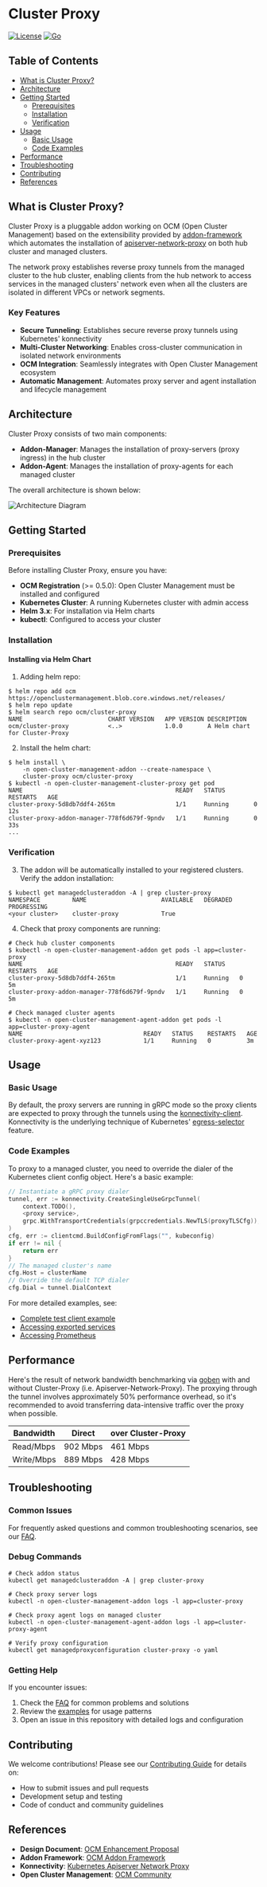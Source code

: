 # Cluster Proxy

[![License](https://img.shields.io/:license-apache-blue.svg)](http://www.apache.org/licenses/LICENSE-2.0.html)
[![Go](https://github.com/open-cluster-management-io/cluster-proxy/actions/workflows/go-presubmit.yml/badge.svg)](https://github.com/open-cluster-management-io/cluster-proxy/actions/workflows/go-presubmit.yml)

## Table of Contents

- [What is Cluster Proxy?](#what-is-cluster-proxy)
- [Architecture](#architecture)
- [Getting Started](#getting-started)
  - [Prerequisites](#prerequisites)
  - [Installation](#installation)
  - [Verification](#verification)
- [Usage](#usage)
  - [Basic Usage](#basic-usage)
  - [Code Examples](#code-examples)
- [Performance](#performance)
- [Troubleshooting](#troubleshooting)
- [Contributing](#contributing)
- [References](#references)

## What is Cluster Proxy?

Cluster Proxy is a pluggable addon working on OCM (Open Cluster Management) based on the extensibility
provided by [addon-framework](https://github.com/open-cluster-management-io/addon-framework) 
which automates the installation of [apiserver-network-proxy](https://github.com/kubernetes-sigs/apiserver-network-proxy)
on both hub cluster and managed clusters. 

The network proxy establishes reverse proxy tunnels from the managed cluster to the hub cluster, enabling 
clients from the hub network to access services in the managed clusters' network even when all the clusters 
are isolated in different VPCs or network segments.

### Key Features

- **Secure Tunneling**: Establishes secure reverse proxy tunnels using Kubernetes' konnectivity
- **Multi-Cluster Networking**: Enables cross-cluster communication in isolated network environments
- **OCM Integration**: Seamlessly integrates with Open Cluster Management ecosystem
- **Automatic Management**: Automates proxy server and agent installation and lifecycle management

## Architecture

Cluster Proxy consists of two main components:

- **Addon-Manager**: Manages the installation of proxy-servers (proxy ingress) in the hub cluster
- **Addon-Agent**: Manages the installation of proxy-agents for each managed cluster

The overall architecture is shown below:

![Architecture Diagram](./hack/picture/arch.png)


## Getting Started

### Prerequisites

Before installing Cluster Proxy, ensure you have:

- **OCM Registration** (>= 0.5.0): Open Cluster Management must be installed and configured
- **Kubernetes Cluster**: A running Kubernetes cluster with admin access
- **Helm 3.x**: For installation via Helm charts
- **kubectl**: Configured to access your cluster

### Installation

#### Installing via Helm Chart

1. Adding helm repo:

```shell
$ helm repo add ocm https://openclustermanagement.blob.core.windows.net/releases/
$ helm repo update
$ helm search repo ocm/cluster-proxy
NAME                       	CHART VERSION	APP VERSION	DESCRIPTION                   
ocm/cluster-proxy          	<..>       	    1.0.0      	A Helm chart for Cluster-Proxy
```

2. Install the helm chart:

```shell
$ helm install \
    -n open-cluster-management-addon --create-namespace \
    cluster-proxy ocm/cluster-proxy 
$ kubectl -n open-cluster-management-cluster-proxy get pod
NAME                                           READY   STATUS        RESTARTS   AGE
cluster-proxy-5d8db7ddf4-265tm                 1/1     Running       0          12s
cluster-proxy-addon-manager-778f6d679f-9pndv   1/1     Running       0          33s
...
```

### Verification

3. The addon will be automatically installed to your registered clusters. 
   Verify the addon installation:

```shell
$ kubectl get managedclusteraddon -A | grep cluster-proxy
NAMESPACE         NAME                     AVAILABLE   DEGRADED   PROGRESSING
<your cluster>    cluster-proxy            True                   
```

4. Check that proxy components are running:

```shell
# Check hub cluster components
$ kubectl -n open-cluster-management-addon get pods -l app=cluster-proxy
NAME                                           READY   STATUS    RESTARTS   AGE
cluster-proxy-5d8db7ddf4-265tm                 1/1     Running   0          5m
cluster-proxy-addon-manager-778f6d679f-9pndv   1/1     Running   0          5m

# Check managed cluster agents
$ kubectl -n open-cluster-management-agent-addon get pods -l app=cluster-proxy-agent
NAME                                  READY   STATUS    RESTARTS   AGE
cluster-proxy-agent-xyz123            1/1     Running   0          3m
```

## Usage

### Basic Usage

By default, the proxy servers are running in gRPC mode so the proxy clients 
are expected to proxy through the tunnels using the [konnectivity-client](https://github.com/kubernetes-sigs/apiserver-network-proxy#clients).
Konnectivity is the underlying technique of Kubernetes' [egress-selector](https://kubernetes.io/docs/tasks/extend-kubernetes/setup-konnectivity/)
feature.

### Code Examples

To proxy to a managed cluster, you need to override the dialer of the Kubernetes client config object. 
Here's a basic example:

```go
// Instantiate a gRPC proxy dialer
tunnel, err := konnectivity.CreateSingleUseGrpcTunnel(
    context.TODO(),
    <proxy service>,
    grpc.WithTransportCredentials(grpccredentials.NewTLS(proxyTLSCfg)),
)
cfg, err := clientcmd.BuildConfigFromFlags("", kubeconfig)
if err != nil {
    return err
}
// The managed cluster's name
cfg.Host = clusterName
// Override the default TCP dialer
cfg.Dial = tunnel.DialContext 
```

For more detailed examples, see:
- [Complete test client example](./examples/test-client.md)
- [Accessing exported services](./examples/access-exported-services.md)
- [Accessing Prometheus](./examples/access-prometheus.md)

## Performance

Here's the result of network bandwidth benchmarking via [goben](https://github.com/udhos/goben)
with and without Cluster-Proxy (i.e. Apiserver-Network-Proxy). The proxying through the tunnel 
involves approximately 50% performance overhead, so it's recommended to avoid transferring 
data-intensive traffic over the proxy when possible.

|  Bandwidth  |   Direct   | over Cluster-Proxy |
|-------------|------------|--------------------|
|  Read/Mbps  |  902 Mbps  |     461 Mbps       |
|  Write/Mbps |  889 Mbps  |     428 Mbps       |

## Troubleshooting

### Common Issues

For frequently asked questions and common troubleshooting scenarios, see our [FAQ](./FQA.md).

### Debug Commands

```shell
# Check addon status
kubectl get managedclusteraddon -A | grep cluster-proxy

# Check proxy server logs
kubectl -n open-cluster-management-addon logs -l app=cluster-proxy

# Check proxy agent logs on managed cluster
kubectl -n open-cluster-management-agent-addon logs -l app=cluster-proxy-agent

# Verify proxy configuration
kubectl get managedproxyconfiguration cluster-proxy -o yaml
```

### Getting Help

If you encounter issues:
1. Check the [FAQ](./FQA.md) for common problems and solutions
2. Review the [examples](./examples/) for usage patterns
3. Open an issue in this repository with detailed logs and configuration

## Contributing

We welcome contributions! Please see our [Contributing Guide](./CONTRIBUTING.md) for details on:
- How to submit issues and pull requests
- Development setup and testing
- Code of conduct and community guidelines

## References

- **Design Document**: [OCM Enhancement Proposal](https://github.com/open-cluster-management-io/enhancements/tree/main/enhancements/sig-architecture/14-addon-cluster-proxy)
- **Addon Framework**: [OCM Addon Framework](https://github.com/open-cluster-management-io/addon-framework)
- **Konnectivity**: [Kubernetes Apiserver Network Proxy](https://github.com/kubernetes-sigs/apiserver-network-proxy)
- **Open Cluster Management**: [OCM Community](https://open-cluster-management.io/)
